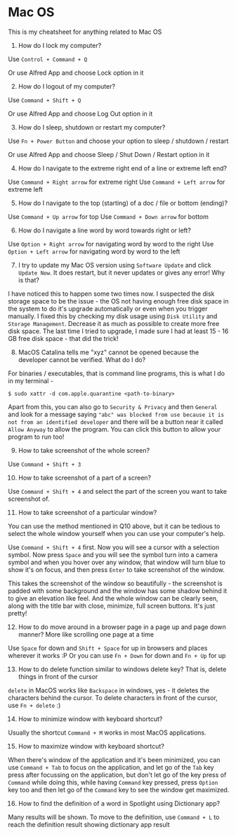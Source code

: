 # Mac OS

This is my cheatsheet for anything related to Mac OS

1. How do I lock my computer?

Use `Control + Command + Q`

Or use Alfred App and choose Lock option in it

2. How do I logout of my computer?

Use `Command + Shift + Q`

Or use Alfred App and choose Log Out option in it

3. How do I sleep, shutdown or restart my computer?

Use `Fn + Power Button` and choose your option to sleep / shutdown / restart

Or use Alfred App and choose Sleep / Shut Down / Restart option in it

4. How do I navigate to the extreme right end of a line or extreme left end?

Use `Command + Right arrow` for extreme right
Use `Command + Left arrow` for extreme left

5. How do I navigate to the top (starting) of a doc / file or bottom (ending)?

Use `Command + Up arrow` for top
Use `Command + Down arrow` for bottom

6. How do I navigate a line word by word towards right or left?

Use `Option + Right arrow` for navigating word by word to the right
Use `Option + Left arrow` for navigating word by word to the left

7. I try to update my Mac OS version using `Software Update` and click
`Update Now`. It does restart, but it never updates or gives any error! Why is
that?

I have noticed this to happen some two times now. I suspected the disk storage
space to be the issue - the OS not having enough free disk space in the system
to do it's upgrade automatically or even when you trigger manually. I fixed
this by checking my disk usage using `Disk Utility` and `Storage Management`.
Decrease it as much as possible to create more free disk space. The last time I
tried to upgrade, I made sure I had at least 15 - 16 GB free disk space - that
did the trick!

8. MacOS Catalina tells me "xyz" cannot be opened because the developer
cannot be verified. What do I do?

For binaries / executables, that is command line programs, this is what
I do in my terminal -

```
$ sudo xattr -d com.apple.quarantine <path-to-binary>
```

Apart from this, you can also go to `Security & Privacy` and then `General`
and look for a message saying `"abc" was blocked from use because it is
not from an identified developer` and there will be a button near it called
`Allow Anyway` to allow the program. You can click this button to allow
your program to run too! 

9. How to take screenshot of the whole screen?

Use `Command + Shift + 3`

10. How to take screenshot of a part of a screen?

Use `Command + Shift + 4` and select the part of the screen you want to
take screenshot of.

11. How to take screenshot of a particular window?

You can use the method mentioned in Q10 above, but it can be tedious to
select the whole window yourself when you can use your computer's help.

Use `Command + Shift + 4` first. Now you will see a cursor with a
selection symbol. Now press `Space` and you will see the symbol
turn into a camera symbol and when you hover over any window, that
window will turn blue to show it's on focus, and then press `Enter`
to take screenshot of the window.

This takes the screenshot of the window so beautifully - the screenshot
is padded with some background and the window has some shadow behind it
to give an elevation like feel. And the whole window can be clearly
seen, along with the title bar with close, minimize, full screen
buttons. It's just pretty!

12. How to do move around in a browser page in a page up and page down manner?
More like scrolling one page at a time

Use `Space` for down and `Shift + Space` for up in browsers and places wherever
it works :P Or you can use `Fn + Down` for down and `Fn + Up` for up

13. How to do delete function similar to windows delete key? That is, delete
things in front of the cursor

`delete` in MacOS works like `Backspace` in windows, yes - it deletes the
characters behind the cursor. To delete characters in front of the cursor,
use `Fn + delete` :)

14. How to minimize window with keyboard shortcut?

Usually the shortcut `Command + M` works in most MacOS applications.

15. How to maximize window with keyboard shortcut?

When there's window of the application and it's been minimized, you can use
`Command + Tab` to focus on the application, and let go of the `Tab` key press
after focussing on the application, but don't let go of the key press of
`Command` while doing this, while having `Command` key pressed, press `Option`
key too and then let go of the `Command` key to see the window get maximized.

16. How to find the definition of a word in Spotlight using Dictionary app?

Many results will be shown. To move to the definition, use `Command + L` to
reach the definition result showing dictionary app result

